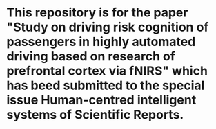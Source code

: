 # This repository is for the paper "Study on driving risk cognition of passengers in highly automated driving based on research of prefrontal cortex via fNIRS" which has beed submitted to the special issue Human-centred intelligent systems of Scientific Reports.
